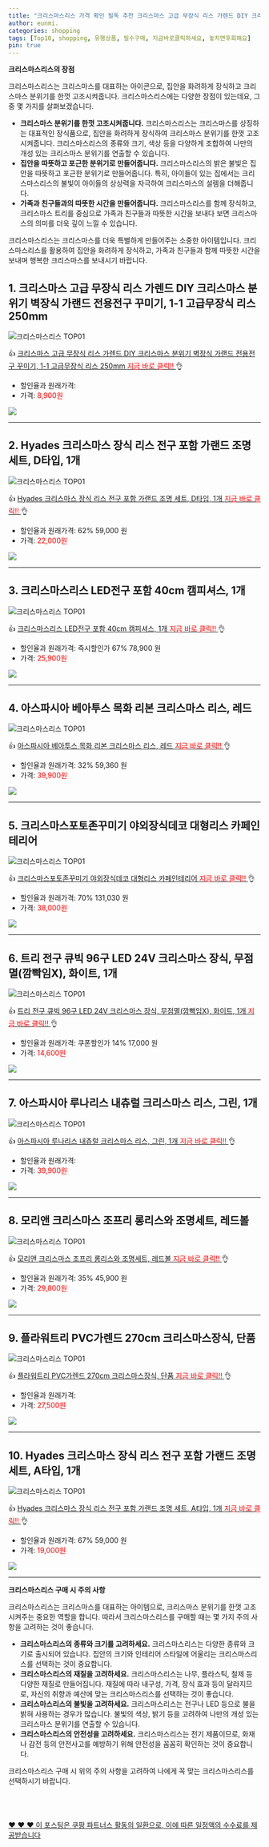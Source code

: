 ```yaml
---
title: "크리스마스리스 가격 확인 필독 추천 크리스마스 고급 무장식 리스 가렌드 DIY 크리스마스 분위기 벽장식 가랜드 전용전구 꾸미기, 1-1 고급무장식 리스 250m 비교 장점 구매가이드"
author: eunmi.
categories: shopping
tags: [Top10, shopping, 유행상품, 필수구매, 지금바로클릭하세요, 놓치면후회해요]
pin: true
---
```

**크리스마스리스의 장점**

크리스마스리스는 크리스마스를 대표하는 아이콘으로, 집안을 화려하게 장식하고 크리스마스 분위기를 한껏 고조시켜줍니다. 크리스마스리스에는 다양한 장점이 있는데요, 그 중 몇 가지를 살펴보겠습니다.

* **크리스마스 분위기를 한껏 고조시켜줍니다.** 크리스마스리스는 크리스마스를 상징하는 대표적인 장식품으로, 집안을 화려하게 장식하여 크리스마스 분위기를 한껏 고조시켜줍니다. 크리스마스리스의 종류와 크기, 색상 등을 다양하게 조합하여 나만의 개성 있는 크리스마스 분위기를 연출할 수 있습니다.
* **집안을 따뜻하고 포근한 분위기로 만들어줍니다.** 크리스마스리스의 밝은 불빛은 집안을 따뜻하고 포근한 분위기로 만들어줍니다. 특히, 아이들이 있는 집에서는 크리스마스리스의 불빛이 아이들의 상상력을 자극하여 크리스마스의 설렘을 더해줍니다.
* **가족과 친구들과의 따뜻한 시간을 만들어줍니다.** 크리스마스리스를 함께 장식하고, 크리스마스 트리를 중심으로 가족과 친구들과 따뜻한 시간을 보내다 보면 크리스마스의 의미를 더욱 깊이 느낄 수 있습니다.

크리스마스리스는 크리스마스를 더욱 특별하게 만들어주는 소중한 아이템입니다. 크리스마스리스를 활용하여 집안을 화려하게 장식하고, 가족과 친구들과 함께 따뜻한 시간을 보내며 행복한 크리스마스를 보내시기 바랍니다.

   

## 1. 크리스마스 고급 무장식 리스 가렌드 DIY 크리스마스 분위기 벽장식 가랜드 전용전구 꾸미기, 1-1 고급무장식 리스 250mm

![크리스마스리스 TOP01](https://thumbnail9.coupangcdn.com/thumbnails/remote/230x230ex/image/vendor_inventory/8ac4/a4326f4da209186d039e92e861b05475040c113612822774492f77e16799.jpg)


👍 [크리스마스 고급 무장식 리스 가렌드 DIY 크리스마스 분위기 벽장식 가랜드 전용전구 꾸미기, 1-1 고급무장식 리스 250mm <font color=red> 지금 바로 클릭!! </font> ](https://link.coupang.com/re/AFFSDP?lptag=AF3617701&subid=GithubCoopas&pageKey=311556125&traceid=V0-153&itemId=983302047&vendorItemId=5403099270) 👌 


- 할인율과 원래가격: 
- 가격: <span style='color:red'>8,900원</span>

[![](/discount_price.png)](https://link.coupang.com/re/AFFSDP?lptag=AF3617701&subid=GithubCoopas&pageKey=311556125&traceid=V0-153&itemId=983302047&vendorItemId=5403099270)

---


   

## 2. Hyades 크리스마스 장식 리스 전구 포함 가랜드 조명 세트, D타입, 1개

![크리스마스리스 TOP01](https://thumbnail7.coupangcdn.com/thumbnails/remote/230x230ex/image/vendor_inventory/ecbb/52b79cf885d1bb5cfeeb34ec0443df70bb28df733974a39269a2258d3595.jpg)


👍 [Hyades 크리스마스 장식 리스 전구 포함 가랜드 조명 세트, D타입, 1개 <font color=red> 지금 바로 클릭!! </font> ](https://link.coupang.com/re/AFFSDP?lptag=AF3617701&subid=GithubCoopas&pageKey=7676239946&traceid=V0-153&itemId=20491446095&vendorItemId=87570048985) 👌 


- 할인율과 원래가격: 62%  59,000   원
- 가격: <span style='color:red'>22,000원</span>

[![](/discount_price.png)](https://link.coupang.com/re/AFFSDP?lptag=AF3617701&subid=GithubCoopas&pageKey=7676239946&traceid=V0-153&itemId=20491446095&vendorItemId=87570048985)

---


   

## 3. 크리스마스리스 LED전구 포함 40cm 캠피셔스, 1개

![크리스마스리스 TOP01](https://thumbnail7.coupangcdn.com/thumbnails/remote/230x230ex/image/vendor_inventory/baa3/b5c3bd35fb787c605a3c6431f2580c4100100c5a20e94132cb2ed194cc06.jpg)


👍 [크리스마스리스 LED전구 포함 40cm 캠피셔스, 1개 <font color=red> 지금 바로 클릭!! </font> ](https://link.coupang.com/re/AFFSDP?lptag=AF3617701&subid=GithubCoopas&pageKey=6893493923&traceid=V0-153&itemId=16556151652&vendorItemId=87679008752) 👌 


- 할인율과 원래가격: 즉시할인가 67%  78,900   원
- 가격: <span style='color:red'>25,900원</span>

[![](/discount_price.png)](https://link.coupang.com/re/AFFSDP?lptag=AF3617701&subid=GithubCoopas&pageKey=6893493923&traceid=V0-153&itemId=16556151652&vendorItemId=87679008752)

---


   

## 4. 아스파시아 베아투스 목화 리본 크리스마스 리스, 레드

![크리스마스리스 TOP01](https://thumbnail7.coupangcdn.com/thumbnails/remote/230x230ex/image/retail/images/7436831494710085-07ab89f1-e57a-4f5a-8e5b-927147026610.jpg)


👍 [아스파시아 베아투스 목화 리본 크리스마스 리스, 레드 <font color=red> 지금 바로 클릭!! </font> ](https://link.coupang.com/re/AFFSDP?lptag=AF3617701&subid=GithubCoopas&pageKey=6062542970&traceid=V0-153&itemId=11154602285&vendorItemId=78432904607) 👌 


- 할인율과 원래가격: 32%  59,360   원
- 가격: <span style='color:red'>39,900원</span>

[![](/discount_price.png)](https://link.coupang.com/re/AFFSDP?lptag=AF3617701&subid=GithubCoopas&pageKey=6062542970&traceid=V0-153&itemId=11154602285&vendorItemId=78432904607)

---


   

## 5. 크리스마스포토존꾸미기 야외장식데코 대형리스 카페인테리어

![크리스마스리스 TOP01](https://thumbnail7.coupangcdn.com/thumbnails/remote/230x230ex/image/vendor_inventory/1818/23249feda162ab94123f684c278ad614570418af30b52e7f25adfa17d0e3.jpg)


👍 [크리스마스포토존꾸미기 야외장식데코 대형리스 카페인테리어 <font color=red> 지금 바로 클릭!! </font> ](https://link.coupang.com/re/AFFSDP?lptag=AF3617701&subid=GithubCoopas&pageKey=7710886691&traceid=V0-153&itemId=20669535938&vendorItemId=87741930141) 👌 


- 할인율과 원래가격: 70%  131,030   원
- 가격: <span style='color:red'>38,000원</span>

[![](/discount_price.png)](https://link.coupang.com/re/AFFSDP?lptag=AF3617701&subid=GithubCoopas&pageKey=7710886691&traceid=V0-153&itemId=20669535938&vendorItemId=87741930141)

---


   

## 6. 트리 전구 큐빅 96구 LED 24V 크리스마스 장식, 무점멸(깜빡임X), 화이트, 1개

![크리스마스리스 TOP01](https://thumbnail6.coupangcdn.com/thumbnails/remote/230x230ex/image/vendor_inventory/5686/725b72071fe4ed929624a774f63b0b22b66da3267c8bd76f2eda07370f6c.jpg)


👍 [트리 전구 큐빅 96구 LED 24V 크리스마스 장식, 무점멸(깜빡임X), 화이트, 1개 <font color=red> 지금 바로 클릭!! </font> ](https://link.coupang.com/re/AFFSDP?lptag=AF3617701&subid=GithubCoopas&pageKey=6768869406&traceid=V0-153&itemId=15886659816&vendorItemId=83094938466) 👌 


- 할인율과 원래가격: 쿠폰할인가 14%  17,000   원
- 가격: <span style='color:red'>14,600원</span>

[![](/discount_price.png)](https://link.coupang.com/re/AFFSDP?lptag=AF3617701&subid=GithubCoopas&pageKey=6768869406&traceid=V0-153&itemId=15886659816&vendorItemId=83094938466)

---


   

## 7. 아스파시아 루나리스 내츄럴 크리스마스 리스, 그린, 1개

![크리스마스리스 TOP01](https://thumbnail8.coupangcdn.com/thumbnails/remote/230x230ex/image/retail/images/3658967654852633-ad5799e8-0ddf-430b-ad13-8fc580ca99b0.jpg)


👍 [아스파시아 루나리스 내츄럴 크리스마스 리스, 그린, 1개 <font color=red> 지금 바로 클릭!! </font> ](https://link.coupang.com/re/AFFSDP?lptag=AF3617701&subid=GithubCoopas&pageKey=6776646330&traceid=V0-153&itemId=15924788109&vendorItemId=83132013185) 👌 


- 할인율과 원래가격: 
- 가격: <span style='color:red'>39,900원</span>

[![](/discount_price.png)](https://link.coupang.com/re/AFFSDP?lptag=AF3617701&subid=GithubCoopas&pageKey=6776646330&traceid=V0-153&itemId=15924788109&vendorItemId=83132013185)

---


   

## 8. 모리앤 크리스마스 조프리 롱리스와 조명세트, 레드볼

![크리스마스리스 TOP01](https://thumbnail8.coupangcdn.com/thumbnails/remote/230x230ex/image/retail/images/2022/09/21/9/1/37461c1f-eb8d-46c4-ae96-6c2c8b00cf1a.jpg)


👍 [모리앤 크리스마스 조프리 롱리스와 조명세트, 레드볼 <font color=red> 지금 바로 클릭!! </font> ](https://link.coupang.com/re/AFFSDP?lptag=AF3617701&subid=GithubCoopas&pageKey=6059306301&traceid=V0-153&itemId=15993204793&vendorItemId=83198608448) 👌 


- 할인율과 원래가격: 35%  45,900   원
- 가격: <span style='color:red'>29,800원</span>

[![](/discount_price.png)](https://link.coupang.com/re/AFFSDP?lptag=AF3617701&subid=GithubCoopas&pageKey=6059306301&traceid=V0-153&itemId=15993204793&vendorItemId=83198608448)

---


   

## 9. 플라워트리 PVC가렌드 270cm 크리스마스장식, 단품

![크리스마스리스 TOP01](https://thumbnail7.coupangcdn.com/thumbnails/remote/230x230ex/image/vendor_inventory/6be7/f2878de3e4f98b55f691f97d3266ec409f21d0acc43952efc6ab5e6d6e6b.jpg)


👍 [플라워트리 PVC가렌드 270cm 크리스마스장식, 단품 <font color=red> 지금 바로 클릭!! </font> ](https://link.coupang.com/re/AFFSDP?lptag=AF3617701&subid=GithubCoopas&pageKey=8709744&traceid=V0-153&itemId=38012879&vendorItemId=3056500230) 👌 


- 할인율과 원래가격: 
- 가격: <span style='color:red'>27,500원</span>

[![](/discount_price.png)](https://link.coupang.com/re/AFFSDP?lptag=AF3617701&subid=GithubCoopas&pageKey=8709744&traceid=V0-153&itemId=38012879&vendorItemId=3056500230)

---


   

## 10. Hyades 크리스마스 장식 리스 전구 포함 가랜드 조명 세트, A타입, 1개

![크리스마스리스 TOP01](https://thumbnail8.coupangcdn.com/thumbnails/remote/230x230ex/image/vendor_inventory/f972/dbbc88093d147ea937be102817e0f59fe9189dafe8dbc31fce7c93740390.jpg)


👍 [Hyades 크리스마스 장식 리스 전구 포함 가랜드 조명 세트, A타입, 1개 <font color=red> 지금 바로 클릭!! </font> ](https://link.coupang.com/re/AFFSDP?lptag=AF3617701&subid=GithubCoopas&pageKey=7676239946&traceid=V0-153&itemId=20491446093&vendorItemId=87570048933) 👌 


- 할인율과 원래가격: 67%  59,000   원
- 가격: <span style='color:red'>19,000원</span>

[![](/discount_price.png)](https://link.coupang.com/re/AFFSDP?lptag=AF3617701&subid=GithubCoopas&pageKey=7676239946&traceid=V0-153&itemId=20491446093&vendorItemId=87570048933)

---
**크리스마스리스 구매 시 주의 사항**

크리스마스리스는 크리스마스를 대표하는 아이템으로, 크리스마스 분위기를 한껏 고조시켜주는 중요한 역할을 합니다. 따라서 크리스마스리스를 구매할 때는 몇 가지 주의 사항을 고려하는 것이 좋습니다.

* **크리스마스리스의 종류와 크기를 고려하세요.** 크리스마스리스는 다양한 종류와 크기로 출시되어 있습니다. 집안의 크기와 인테리어 스타일에 어울리는 크리스마스리스를 선택하는 것이 중요합니다.
* **크리스마스리스의 재질을 고려하세요.** 크리스마스리스는 나무, 플라스틱, 철제 등 다양한 재질로 만들어집니다. 재질에 따라 내구성, 가격, 장식 효과 등이 달라지므로, 자신의 취향과 예산에 맞는 크리스마스리스를 선택하는 것이 좋습니다.
* **크리스마스리스의 불빛을 고려하세요.** 크리스마스리스는 전구나 LED 등으로 불을 밝혀 사용하는 경우가 많습니다. 불빛의 색상, 밝기 등을 고려하여 나만의 개성 있는 크리스마스 분위기를 연출할 수 있습니다.
* **크리스마스리스의 안전성을 고려하세요.** 크리스마스리스는 전기 제품이므로, 화재나 감전 등의 안전사고를 예방하기 위해 안전성을 꼼꼼히 확인하는 것이 중요합니다.

크리스마스리스 구매 시 위의 주의 사항을 고려하여 나에게 꼭 맞는 크리스마스리스를 선택하시기 바랍니다.<br><br><br><br><br> [ ❤ ❤ ❤ 이 포스팅은 쿠팡 파트너스 활동의 일환으로, 이에 따른 일정액의 수수료를 제공받습니다](https://link.coupang.com/a/bcEFyh)